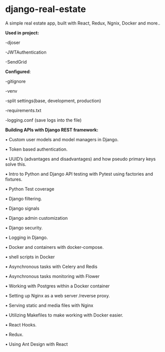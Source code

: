 
# django-real-estate

A simple real estate app, built with React, Redux, Ngnix, Docker and more.. 

<b>Used in project:</b>

-djoser

-JWTAuthentication

-SendGrid



<b>Configured</b>:

 -gitignore
	
-venv
 
 -split settings(base, development, production)
 
 -requirements.txt
 
 -logging.conf (save logs into the file)
 
	
	

 <b>Building APIs with Django REST framework:</b>

• Custom user models and model managers in Django.

• Token based authentication.

• UUID’s (advantages and disadvantages) and how pseudo primary keys solve this.

• Intro to Python and Django API testing with Pytest using factories and fixtures.

• Python Test coverage 

• Django filtering.

• Django signals

• Django admin customization

• Django security.

• Logging in Django.

• Docker and containers with docker-compose.

• shell scripts in Docker

• Asynchronous tasks with Celery and Redis

• Asynchronous tasks monitoring with Flower

• Working with Postgres within a Docker container 

• Setting up Nginx as a web server /reverse proxy.

• Serving static and media files with Nginx

• Utilizing Makefiles to make working with Docker easier.

• React Hooks.

• Redux.

• Using Ant Design with React

